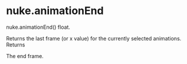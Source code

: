 # nuke.animationEnd
nuke.animationEnd()  float.

Returns the last frame (or x value) for the currently selected animations.
Returns

The end frame.
